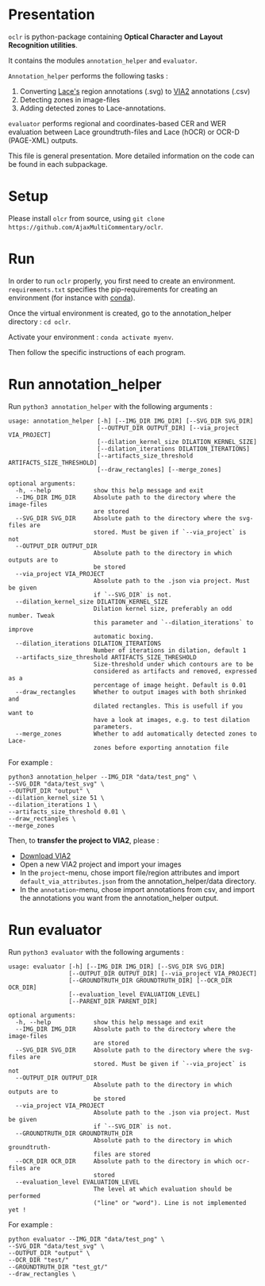 # Presentation

`oclr` is python-package containing **Optical Character and Layout Recognition utilities**. 

It contains the modules `annotation_helper` and `evaluator`. 
 
`Annotation_helper` performs the following tasks :

1. Converting [Lace's](http://oglediting.chs.harvard.edu/) region annotations (.svg) to [VIA2](https://www.robots.ox.ac.uk/~vgg/software/via/) annotations (.csv)
2. Detecting zones in image-files
3. Adding detected zones to Lace-annotations. 

`evaluator` performs regional and coordinates-based CER and WER evaluation between Lace groundtruth-files and Lace (hOCR) or OCR-D (PAGE-XML) outputs.

This file is general presentation. More detailed information on the code can be found in each subpackage. 

# Setup

Please install `olcr` from source, using `git clone https://github.com/AjaxMultiCommentary/oclr`. 

# Run

In order to run `oclr` properly, you first need to create an environment. `requirements.txt` 
specifies the pip-requirements for creating an environment (for instance with [conda](https://docs.conda.io/projects/conda/en/latest/user-guide/tasks/manage-environments.html#creating-an-environment-from-an-environment-yml-file)). 

Once the virtual environment is created, go to the annotation_helper directory : `cd oclr`.

Activate your environment : `conda activate myenv`. 

Then follow the specific instructions of each program. 


# Run annotation_helper

Run `python3 annotation_helper` with the following arguments : 

```shell script
usage: annotation_helper [-h] [--IMG_DIR IMG_DIR] [--SVG_DIR SVG_DIR]
                         [--OUTPUT_DIR OUTPUT_DIR] [--via_project VIA_PROJECT]
                         [--dilation_kernel_size DILATION_KERNEL_SIZE]
                         [--dilation_iterations DILATION_ITERATIONS]
                         [--artifacts_size_threshold ARTIFACTS_SIZE_THRESHOLD]
                         [--draw_rectangles] [--merge_zones]

optional arguments:
  -h, --help            show this help message and exit
  --IMG_DIR IMG_DIR     Absolute path to the directory where the image-files
                        are stored
  --SVG_DIR SVG_DIR     Absolute path to the directory where the svg-files are
                        stored. Must be given if `--via_project` is not
  --OUTPUT_DIR OUTPUT_DIR
                        Absolute path to the directory in which outputs are to
                        be stored
  --via_project VIA_PROJECT
                        Absolute path to the .json via project. Must be given
                        if `--SVG_DIR` is not.
  --dilation_kernel_size DILATION_KERNEL_SIZE
                        Dilation kernel size, preferably an odd number. Tweak
                        this parameter and `--dilation_iterations` to improve
                        automatic boxing.
  --dilation_iterations DILATION_ITERATIONS
                        Number of iterations in dilation, default 1
  --artifacts_size_threshold ARTIFACTS_SIZE_THRESHOLD
                        Size-threshold under which contours are to be
                        considered as artifacts and removed, expressed as a
                        percentage of image height. Default is 0.01
  --draw_rectangles     Whether to output images with both shrinked and
                        dilated rectangles. This is usefull if you want to
                        have a look at images, e.g. to test dilation
                        parameters.
  --merge_zones         Whether to add automatically detected zones to Lace-
                        zones before exporting annotation file
```

For example : 
```shell script
python3 annotation_helper --IMG_DIR "data/test_png" \
--SVG_DIR "data/test_svg" \
--OUTPUT_DIR "output" \
--dilation_kernel_size 51 \
--dilation_iterations 1 \
--artifacts_size_threshold 0.01 \
--draw_rectangles \
--merge_zones
```

Then, to **transfer the project to VIA2**, please :

- [Download VIA2](https://www.robots.ox.ac.uk/~vgg/software/via/) 
- Open a new VIA2 project and import your images
- In the `project`-menu, chose import file/region attributes and import `default_via_attributes.json` from
the annotation_helper/data directory. 
- In the `annotation`-menu, chose import annotations from csv, and import the annotations you want from the 
annotation_helper output. 

# Run evaluator

Run `python3 evaluator` with the following arguments : 

```shell script
usage: evaluator [-h] [--IMG_DIR IMG_DIR] [--SVG_DIR SVG_DIR]
                 [--OUTPUT_DIR OUTPUT_DIR] [--via_project VIA_PROJECT]
                 [--GROUNDTRUTH_DIR GROUNDTRUTH_DIR] [--OCR_DIR OCR_DIR]
                 [--evaluation_level EVALUATION_LEVEL]
                 [--PARENT_DIR PARENT_DIR]

optional arguments:
  -h, --help            show this help message and exit
  --IMG_DIR IMG_DIR     Absolute path to the directory where the image-files
                        are stored
  --SVG_DIR SVG_DIR     Absolute path to the directory where the svg-files are
                        stored. Must be given if `--via_project` is not
  --OUTPUT_DIR OUTPUT_DIR
                        Absolute path to the directory in which outputs are to
                        be stored
  --via_project VIA_PROJECT
                        Absolute path to the .json via project. Must be given
                        if `--SVG_DIR` is not.
  --GROUNDTRUTH_DIR GROUNDTRUTH_DIR
                        Absolute path to the directory in which groundtruth-
                        files are stored
  --OCR_DIR OCR_DIR     Absolute path to the directory in which ocr-files are
                        stored
  --evaluation_level EVALUATION_LEVEL
                        The level at which evaluation should be performed
                        ("line" or "word"). Line is not implemented yet !
```

For example : 
```
python evaluator --IMG_DIR "data/test_png" \
--SVG_DIR "data/test_svg" \
--OUTPUT_DIR "output" \
--OCR_DIR "test/"
--GROUNDTRUTH_DIR "test_gt/"
--draw_rectangles \
```
